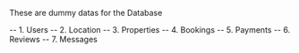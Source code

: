 These are dummy datas for the Database

-- 1. Users
-- 2. Location
-- 3. Properties
-- 4. Bookings
-- 5. Payments
-- 6. Reviews
-- 7. Messages